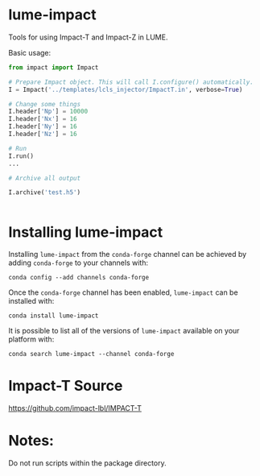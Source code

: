 # lume-impact
Tools for using Impact-T and Impact-Z in LUME.

Basic usage:
```python
from impact import Impact

# Prepare Impact object. This will call I.configure() automatically. 
I = Impact('../templates/lcls_injector/ImpactT.in', verbose=True)

# Change some things
I.header['Np'] = 10000
I.header['Nx'] = 16
I.header['Ny'] = 16
I.header['Nz'] = 16

# Run
I.run()
...

# Archive all output

I.archive('test.h5')



```


Installing lume-impact
======================

Installing `lume-impact` from the `conda-forge` channel can be achieved by adding `conda-forge` to your channels with:

```
conda config --add channels conda-forge
```

Once the `conda-forge` channel has been enabled, `lume-impact` can be installed with:

```
conda install lume-impact
```

It is possible to list all of the versions of `lume-impact` available on your platform with:

```
conda search lume-impact --channel conda-forge
```



# Impact-T Source

https://github.com/impact-lbl/IMPACT-T


# Notes: 
Do not run scripts within the package directory.

